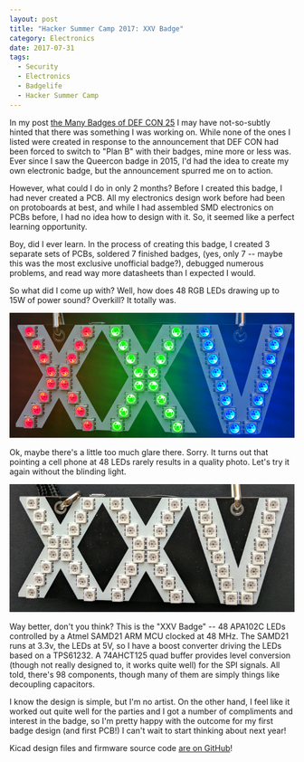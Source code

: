 ```yaml
---
layout: post
title: "Hacker Summer Camp 2017: XXV Badge"
category: Electronics
date: 2017-07-31
tags:
  - Security
  - Electronics
  - Badgelife
  - Hacker Summer Camp
---
```


In my post [the Many Badges of DEF CON 25](/2017/07/07/the-many-badges-of-def-con-25.html)
I may have not-so-subtly hinted that there was something I was working on.
While none of the ones I listed were created in response to the announcement
that DEF CON had been forced to switch to "Plan B" with their badges, mine more
or less was.  Ever since I saw the Queercon badge in 2015, I'd had the idea to
create my own electronic badge, but the announcement spurred me on to action.

However, what could I do in only 2 months?  Before I created this badge, I had
never created a PCB.  All my electronics design work before had been on protoboards at
best, and while I had assembled SMD electronics on PCBs before, I had no idea
how to design with it.  So, it seemed like a perfect learning opportunity.

Boy, did I ever learn.  In the process of creating this badge, I created 3
separate sets of PCBs, soldered 7 finished badges, (yes, only 7 -- maybe this
was the most exclusive unofficial badge?), debugged numerous problems, and read
way more datasheets than I expected I would.

So what did I come up with?  Well, how does 48 RGB LEDs drawing up to 15W of
power sound?  Overkill?  It totally was.

![Badge RGB](/img/blog/hsc2017/badge_rgb.jpg)

Ok, maybe there's a little too much glare there.  Sorry.  It turns out that
pointing a cell phone at 48 LEDs rarely results in a quality photo.  Let's try
it again without the blinding light.

![Finished Badge](/img/blog/hsc2017/finished_badge.jpg)

Way better, don't you think?  This is the "XXV Badge" -- 48 APA102C LEDs controlled by a Atmel SAMD21 ARM
MCU clocked at 48 MHz.  The SAMD21 runs at 3.3v, the LEDs at 5V, so I have a
boost converter driving the LEDs based on a TPS61232.  A 74AHCT125 quad buffer
provides level conversion (though not really designed to, it works quite well)
for the SPI signals.  All told, there's 98 components, though many of them are
simply things like decoupling capacitors.

I know the design is simple, but I'm no artist.  On the other hand, I feel like
it worked out quite well for the parties and I got a number of compliments and
interest in the badge, so I'm pretty happy with the outcome for my first badge
design (and first PCB!)  I can't wait to start thinking about next year!

Kicad design files and firmware source code [are on
GitHub](https://github.com/Matir/DC25Badge)!
